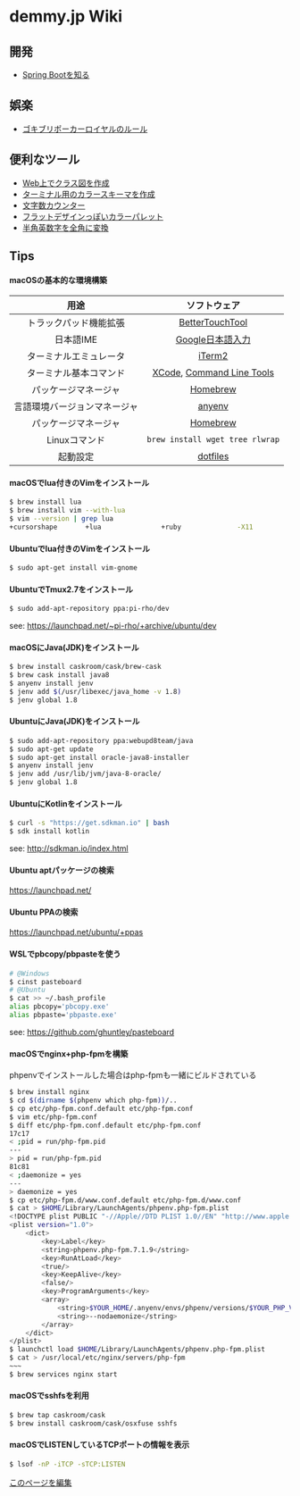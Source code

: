 demmy.jp Wiki
=====

開発
-----
* [Spring Bootを知る](dev/lean_spring_boot.md)

娯楽
-----
* [ゴキブリポーカーロイヤルのルール](game/cockroach_poker_royal.md)

便利なツール
-----
* [Web上でクラス図を作成](https://www.planttext.com/)
* [ターミナル用のカラースキーマを作成](http://ciembor.github.io/4bit/#)
* [文字数カウンター](https://demmy.jp/utilities/word_counter.html#!?cs=true)
* [フラットデザインっぽいカラーパレット](http://flatuicolors.com/)
* [半角英数字を全角に変換](https://kujirahand.com/web-tools/ZenHan.php)

Tips
-----
#### macOSの基本的な環境構築
| 用途 | ソフトウェア |
|:--:|:--:|
| トラックパッド機能拡張 | [BetterTouchTool](https://www.boastr.net/) |
| 日本語IME | [Google日本語入力](https://www.google.co.jp/ime/) |
| ターミナルエミュレータ | [iTerm2](https://www.iterm2.com/) |
| ターミナル基本コマンド | [XCode](https://itunes.apple.com/jp/app/xcode/id497799835?mt=12), [Command Line Tools](https://developer.apple.com/download/more/) |
| パッケージマネージャ | [Homebrew](https://brew.sh/index_ja.html) |
| 言語環境バージョンマネージャ | [anyenv](https://github.com/riywo/anyenv) |
| パッケージマネージャ | [Homebrew](https://brew.sh/index_ja.html) |
| Linuxコマンド | `brew install wget tree rlwrap` |
| 起動設定 | [dotfiles](https://github.com/demmys/dotfiles) |

#### macOSでlua付きのVimをインストール
```bash
$ brew install lua
$ brew install vim --with-lua
$ vim --version | grep lua
+cursorshape       +lua               +ruby              -X11
```

#### Ubuntuでlua付きのVimをインストール
```bash
$ sudo apt-get install vim-gnome
```

#### UbuntuでTmux2.7をインストール
```bash
$ sudo add-apt-repository ppa:pi-rho/dev
```
see: https://launchpad.net/~pi-rho/+archive/ubuntu/dev

#### macOSにJava(JDK)をインストール
```bash
$ brew install caskroom/cask/brew-cask
$ brew cask install java8
$ anyenv install jenv
$ jenv add $(/usr/libexec/java_home -v 1.8)
$ jenv global 1.8
```

#### UbuntuにJava(JDK)をインストール
```bash
$ sudo add-apt-repository ppa:webupd8team/java
$ sudo apt-get update
$ sudo apt-get install oracle-java8-installer
$ anyenv install jenv
$ jenv add /usr/lib/jvm/java-8-oracle/
$ jenv global 1.8
```

#### UbuntuにKotlinをインストール
```bash
$ curl -s "https://get.sdkman.io" | bash
$ sdk install kotlin
```
see: http://sdkman.io/index.html

#### Ubuntu aptパッケージの検索
https://launchpad.net/

#### Ubuntu PPAの検索
https://launchpad.net/ubuntu/+ppas

#### WSLでpbcopy/pbpasteを使う
```bash
# @Windows
$ cinst pasteboard
# @Ubuntu
$ cat >> ~/.bash_profile
alias pbcopy='pbcopy.exe'
alias pbpaste='pbpaste.exe'
```
see: https://github.com/ghuntley/pasteboard

#### macOSでnginx+php-fpmを構築
phpenvでインストールした場合はphp-fpmも一緒にビルドされている
```bash
$ brew install nginx
$ cd $(dirname $(phpenv which php-fpm))/..
$ cp etc/php-fpm.conf.default etc/php-fpm.conf
$ vim etc/php-fpm.conf
$ diff etc/php-fpm.conf.default etc/php-fpm.conf
17c17
< ;pid = run/php-fpm.pid
---
> pid = run/php-fpm.pid
81c81
< ;daemonize = yes
---
> daemonize = yes
$ cp etc/php-fpm.d/www.conf.default etc/php-fpm.d/www.conf
$ cat > $HOME/Library/LaunchAgents/phpenv.php-fpm.plist
<!DOCTYPE plist PUBLIC "-//Apple//DTD PLIST 1.0//EN" "http://www.apple.com/DTDs/PropertyList-1.0.dtd">
<plist version="1.0">
    <dict>
        <key>Label</key>
        <string>phpenv.php-fpm.7.1.9</string>
        <key>RunAtLoad</key>
        <true/>
        <key>KeepAlive</key>
        <false/>
        <key>ProgramArguments</key>
        <array>
            <string>$YOUR_HOME/.anyenv/envs/phpenv/versions/$YOUR_PHP_VERSION/sbin/php-fpm</string>
            <string>--nodaemonize</string>
        </array>
    </dict>
</plist>
$ launchctl load $HOME/Library/LaunchAgents/phpenv.php-fpm.plist
$ cat > /usr/local/etc/nginx/servers/php-fpm
~~~
$ brew services nginx start
```

#### macOSでsshfsを利用
```bash
$ brew tap caskroom/cask
$ brew install caskroom/cask/osxfuse sshfs
```

#### macOSでLISTENしているTCPポートの情報を表示
```bash
$ lsof -nP -iTCP -sTCP:LISTEN
```

[このページを編集](https://github.com/demmys/demmys.github.io/edit/master/index.md)
